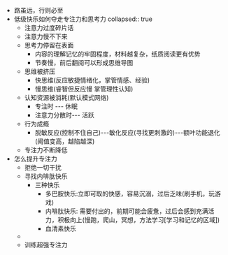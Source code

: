 - 路虽远，行则必至
- 低级快乐如何夺走专注力和思考力
  collapsed:: true
	- 注意力过度碎片话
	- 注意力慢不下来
	- 思考力停留在表面
		- 内容的理解记忆的牢固程度，材料越复杂，纸质阅读更有优势
		- 节奏慢，前后翻阅可以形成思维导图
	- 思维被挤压
		- 快思维(反应敏捷情绪化，掌管情感、经验)
		- 慢思维(睿智但反应慢 掌管理性认知)
	- 认知资源被消耗(默认模式网络)
		- 专注时 --- 休眠
		- 注意力分散时--- 活跃
	- 行为成瘾
		- 脱敏反应(控制不住自己)---敏化反应(寻找更刺激的)---额叶功能退化(阈值变高，越陷越深)
	- 专注力不断降低
- 怎么提升专注力
	- 拒绝一切干扰
	- 寻找内啡肽快乐
		- 三种快乐
			- 多巴胺快乐:立即可取的快感，容易沉溺，过后乏味(刷手机，玩游戏)
			- 内啡肽快乐: 需要付出的，前期可能会疲惫，过后会感到充满活力，积极向上(慢跑，爬山，冥想，方法学习[学习和记忆的区域])
			- 血清素快乐
	-
	- 训练超强专注力